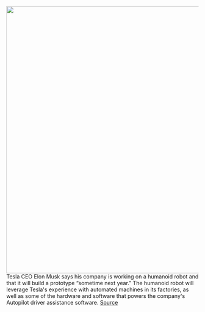 <img src='https://cdn.vox-cdn.com/thumbor/AFqQr3L0k1sDT7seKnrNRO3OyR4=/0x0:1290x746/1200x800/filters:focal(542x270:748x476)/cdn.vox-cdn.com/uploads/chorus_image/image/69751137/Screen_Shot_2021_08_19_at_9.06.39_PM.0.png' width='700px' /><br/>
Tesla CEO Elon Musk says his company is working on a humanoid robot and that it will build a prototype “sometime next year.” The humanoid robot will leverage Tesla's experience with automated machines in its factories, as well as some of the hardware and software that powers the company's Autopilot driver assistance software.
<a href='https://www.theverge.com/2021/8/19/22633514/tesla-robot-prototype-elon-musk-humanoid-ai-day'> Source <a/>